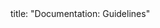 <frontmatter>
title: "Documentation: Guidelines"
</frontmatter>

<include src="container-inPage-asFlat.md" boilerplate />